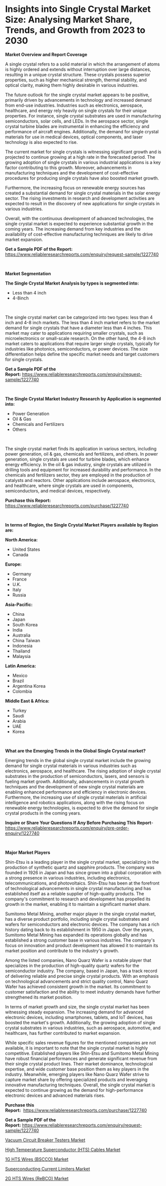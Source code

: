 <p><h1>Insights into Single Crystal Market Size: Analysing Market Share, Trends, and Growth from 2023 to 2030</h1></p><p><strong>Market Overview and Report Coverage</strong></p>
<p><p>A single crystal refers to a solid material in which the arrangement of atoms is highly ordered and extends without interruption over large distances, resulting in a unique crystal structure. These crystals possess superior properties, such as higher mechanical strength, thermal stability, and optical clarity, making them highly desirable in various industries.</p><p>The future outlook for the single crystal market appears to be positive, primarily driven by advancements in technology and increased demand from end-use industries. Industries such as electronics, aerospace, healthcare, and energy rely heavily on single crystals for their unique properties. For instance, single crystal substrates are used in manufacturing semiconductors, solar cells, and LEDs. In the aerospace sector, single crystal turbine blades are instrumental in enhancing the efficiency and performance of aircraft engines. Additionally, the demand for single crystal materials for use in medical devices, optical components, and laser technology is also expected to rise.</p><p>The current market for single crystals is witnessing significant growth and is projected to continue growing at a high rate in the forecasted period. The growing adoption of single crystals in various industrial applications is a key factor contributing to this growth. Moreover, advancements in manufacturing techniques and the development of cost-effective procedures for producing single crystals have also boosted market growth.</p><p>Furthermore, the increasing focus on renewable energy sources has created a substantial demand for single crystal materials in the solar energy sector. The rising investments in research and development activities are expected to result in the discovery of new applications for single crystals in various industries.</p><p>Overall, with the continuous development of advanced technologies, the single crystal market is expected to experience substantial growth in the coming years. The increasing demand from key industries and the availability of cost-effective manufacturing techniques are likely to drive market expansion.</p></p>
<p><strong>Get a Sample PDF of the Report:</strong> <a href="https://www.reliableresearchreports.com/enquiry/request-sample/1227740">https://www.reliableresearchreports.com/enquiry/request-sample/1227740</a></p>
<p>&nbsp;</p>
<p><strong>Market Segmentation</strong></p>
<p><strong>The Single Crystal Market Analysis by types is segmented into:</strong></p>
<p><ul><li>Less than 4 inch</li><li>4-8inch</li></ul></p>
<p>&nbsp;</p>
<p><p>The single crystal market can be categorized into two types: less than 4 inch and 4-8 inch markets. The less than 4 inch market refers to the market demand for single crystals that have a diameter less than 4 inches. This market may cater to applications requiring smaller crystals, such as microelectronics or small-scale research. On the other hand, the 4-8 inch market caters to applications that require larger single crystals, typically for industries like photonics, semiconductors, or power devices. The size differentiation helps define the specific market needs and target customers for single crystals.</p></p>
<p><strong>Get a Sample PDF of the Report:</strong>&nbsp;<a href="https://www.reliableresearchreports.com/enquiry/request-sample/1227740">https://www.reliableresearchreports.com/enquiry/request-sample/1227740</a></p>
<p>&nbsp;</p>
<p><strong>The Single Crystal Market Industry Research by Application is segmented into:</strong></p>
<p><ul><li>Power Generation</li><li>Oil & Gas</li><li>Chemicals and Fertilizers</li><li>Others</li></ul></p>
<p>&nbsp;</p>
<p><p>The single crystal market finds its application in various sectors, including power generation, oil & gas, chemicals and fertilizers, and others. In power generation, single crystals are used for turbine blades, which enhance energy efficiency. In the oil & gas industry, single crystals are utilized in drilling tools and equipment for increased durability and performance. In the chemicals and fertilizers sector, they are employed in the production of catalysts and reactors. Other applications include aerospace, electronics, and healthcare, where single crystals are used in components, semiconductors, and medical devices, respectively.</p></p>
<p><strong>Purchase this Report:</strong>&nbsp; <a href="https://www.reliableresearchreports.com/purchase/1227740">https://www.reliableresearchreports.com/purchase/1227740</a></p>
<p>&nbsp;</p>
<p><strong>In terms of Region, the Single Crystal Market Players available by Region are:</strong></p>
<p>
    <p> <strong> North America: </strong>
        <ul>
            <li>United States</li>
            <li>Canada</li>
        </ul>
        </p> 
    <p> <strong> Europe: </strong>
        <ul>
            <li>Germany</li>
            <li>France</li>
            <li>U.K.</li>
            <li>Italy</li>
            <li>Russia</li>
        </ul>
        </p> 
    <p> <strong> Asia-Pacific: </strong>
        <ul>
            <li>China</li>
            <li>Japan</li>
            <li>South Korea</li>
            <li>India</li>
            <li>Australia</li>
            <li>China Taiwan</li>
            <li>Indonesia</li>
            <li>Thailand</li>
            <li>Malaysia</li>
        </ul>
        </p> 
    <p> <strong> Latin America: </strong>
        <ul>
            <li>Mexico</li>
            <li>Brazil</li>
            <li>Argentina Korea</li>
            <li>Colombia</li>
        </ul>
        </p> 
    <p> <strong> Middle East & Africa: </strong>
        <ul>
            <li>Turkey</li>
            <li>Saudi</li>
            <li>Arabia</li>
            <li>UAE</li>
            <li>Korea</li>
        </ul>
    </p>
    </p>
<p>&nbsp;</p>
<p><strong>What are the Emerging Trends in the Global Single Crystal market?</strong></p>
<p><p>Emerging trends in the global single crystal market include the growing demand for single crystal materials in various industries such as electronics, aerospace, and healthcare. The rising adoption of single crystal substrates in the production of semiconductors, lasers, and sensors is fueling market growth. Additionally, advancements in crystal growth techniques and the development of new single crystal materials are enabling enhanced performance and efficiency in electronic devices. Furthermore, the increasing use of single crystal materials in artificial intelligence and robotics applications, along with the rising focus on renewable energy technologies, is expected to drive the demand for single crystal products in the coming years.</p></p>
<p><strong>Inquire or Share Your Questions If Any Before Purchasing This Report</strong>- <a href="https://www.reliableresearchreports.com/enquiry/pre-order-enquiry/1227740">https://www.reliableresearchreports.com/enquiry/pre-order-enquiry/1227740</a></p>
<p>&nbsp;</p>
<p><strong>Major Market Players</strong></p>
<p><p>Shin-Etsu is a leading player in the single crystal market, specializing in the production of synthetic quartz and sapphire products. The company was founded in 1926 in Japan and has since grown into a global corporation with a strong presence in various industries, including electronics, telecommunications, and photovoltaics. Shin-Etsu has been at the forefront of technological advancements in single crystal manufacturing and has established itself as a reliable supplier of high-quality products. The company's commitment to research and development has propelled its growth in the market, enabling it to maintain a significant market share.</p><p>Sumitomo Metal Mining, another major player in the single crystal market, has a diverse product portfolio, including single crystal substrates and wafers for semiconductors and electronic devices. The company has a rich history dating back to its establishment in 1950 in Japan. Over the years, Sumitomo Metal Mining has expanded its operations globally and has established a strong customer base in various industries. The company's focus on innovation and product development has allowed it to maintain its market position and contribute to the industry's growth.</p><p>Among the listed companies, Nano Quarz Wafer is a notable player that specializes in the production of high-quality quartz wafers for the semiconductor industry. The company, based in Japan, has a track record of delivering reliable and precise single crystal products. With an emphasis on technological advancements and strict quality control, Nano Quarz Wafer has achieved consistent growth in the market. Its commitment to customer satisfaction and the ability to meet industry demands have further strengthened its market position.</p><p>In terms of market growth and size, the single crystal market has been witnessing steady expansion. The increasing demand for advanced electronic devices, including smartphones, tablets, and IoT devices, has boosted the market's growth. Additionally, the growing adoption of single crystal substrates in various industries, such as aerospace, automotive, and healthcare, has further contributed to market expansion.</p><p>While specific sales revenue figures for the mentioned companies are not available, it is important to note that the single crystal market is highly competitive. Established players like Shin-Etsu and Sumitomo Metal Mining have robust financial performances and generate significant revenue from their single crystal product lines. Their market dominance, technological expertise, and wide customer base position them as key players in the industry. Meanwhile, emerging players like Nano Quarz Wafer strive to capture market share by offering specialized products and leveraging innovative manufacturing techniques. Overall, the single crystal market is expected to continue growing as the demand for high-performance electronic devices and advanced materials rises.</p></p>
<p><strong>Purchase this Report:</strong>&nbsp;&nbsp;<a href="https://www.reliableresearchreports.com/purchase/1227740">https://www.reliableresearchreports.com/purchase/1227740</a></p>
<p></p>
<p><strong>Get a Sample PDF of the Report:</strong>&nbsp;<a href="https://www.reliableresearchreports.com/enquiry/request-sample/1227740">https://www.reliableresearchreports.com/enquiry/request-sample/1227740</a></p>
<p><p><a href="https://medium.com/@v4171497/vacuum-circuit-breaker-testers-market-outlook-industry-overview-and-forecast-2023-to-2030-e3bc8a238ecb">Vacuum Circuit Breaker Testers Market</a></p><p><a href="https://medium.com/@tanaysamar7412/high-temperature-superconductor-hts-cables-market-share-evolution-and-market-growth-trends-3047413928b4">High Temperature Superconductor (HTS) Cables Market</a></p><p><a href="https://medium.com/@moribenton733320/1g-hts-wires-bscco-market-exploring-market-share-market-trends-and-future-growth-8ab5547511a6">1G HTS Wires (BSCCO) Market</a></p><p><a href="https://medium.com/@jerez43343/decoding-superconducting-current-limiters-market-metrics-market-share-trends-and-growth-patterns-326a73c5b7c2">Superconducting Current Limiters Market</a></p><p><a href="https://medium.com/@hugthess010/2g-hts-wires-rebco-market-exploring-market-share-market-trends-and-future-growth-25c23bda52c4">2G HTS Wires (ReBCO) Market</a></p></p>